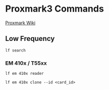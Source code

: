 # Proxmark3 Commands

[Proxmark Wiki](https://github.com/Proxmark/proxmark3/wiki)

## Low Frequency
```
lf search
```

### EM 410x / T55xx
```
lf em 410x reader
```
```
lf em 410x clone --id <card_id>
```
